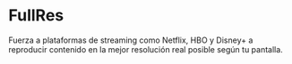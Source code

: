 # FullRes
Fuerza a plataformas de streaming como Netflix, HBO y Disney+ a reproducir contenido en la mejor resolución real posible según tu pantalla.
